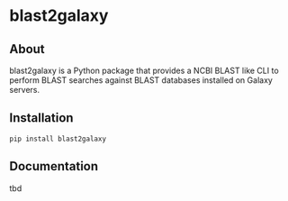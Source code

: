 # blast2galaxy

## About
blast2galaxy is a Python package that provides a NCBI BLAST like CLI to perform BLAST searches against BLAST databases installed on Galaxy servers.

## Installation

```
pip install blast2galaxy
```

## Documentation

tbd
